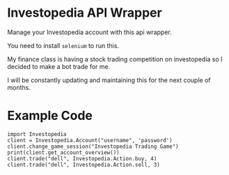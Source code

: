 # Investopedia API Wrapper
 Manage your Investopedia account with this api wrapper.

You need to install ```selenium``` to run this.

My finance class is having a stock trading competition on investopedia so I decided to make a bot trade for me.

I will be constantly updating and maintaining this for the next couple of months.

# Example Code
```
import Investopedia
client = Investopedia.Account("username", 'password')
client.change_game_session("Investopedia Trading Game")
print(client.get_account_overview())
client.trade("dell", Investopedia.Action.buy, 4)
client.trade("dell", Investopedia.Action.sell, 3)
```